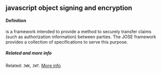 ## javascript object signing and encryption

<h4>Definition</h4><p>is a framework intended to provide a method to securely transfer claims (such as authorization information) between parties. The JOSE framework provides a collection of specifications to serve this purpose. </p><h5>Related and more info</h5><p>Related: <code>JWK</code>, <code>JWT</code>. <a href="https://jose.readthedocs.io/en/latest/">More info</a></p>

